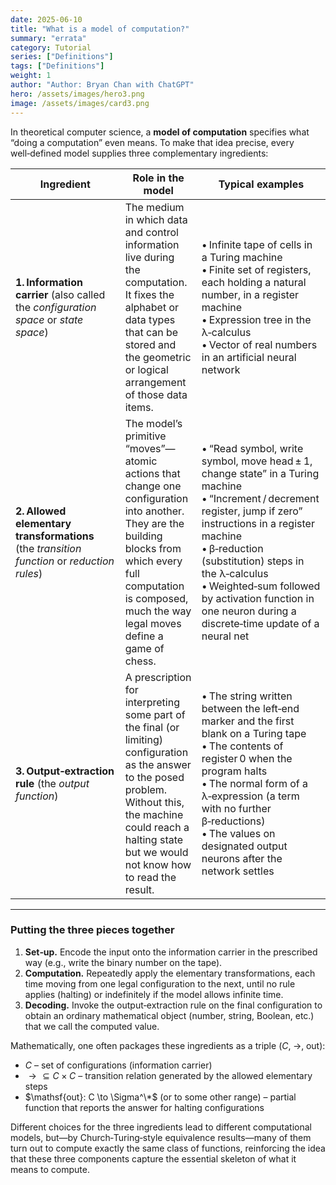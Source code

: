 ```yaml
---
date: 2025-06-10
title: "What is a model of computation?"
summary: "errata"
category: Tutorial 
series: ["Definitions"]
tags: ["Definitions"]
weight: 1
author: "Author: Bryan Chan with ChatGPT" 
hero: /assets/images/hero3.png
image: /assets/images/card3.png
---
```


In theoretical computer science, a **model of computation** specifies what “doing a computation” even means.  To make that idea precise, every well‑defined model supplies three complementary ingredients:

| Ingredient                                                                                 | Role in the model                                                                                                                                                                                                           | Typical examples                                                                                                                                                                                                                                                                                                                                  |
| ------------------------------------------------------------------------------------------ | --------------------------------------------------------------------------------------------------------------------------------------------------------------------------------------------------------------------------- | ------------------------------------------------------------------------------------------------------------------------------------------------------------------------------------------------------------------------------------------------------------------------------------------------------------------------------------------------- |
| **1. Information carrier** (also called the *configuration space* or *state space*)        | The medium in which data and control information live during the computation.  It fixes the alphabet or data types that can be stored and the geometric or logical arrangement of those data items.                         | • Infinite tape of cells in a Turing machine  <br>• Finite set of registers, each holding a natural number, in a register machine  <br>• Expression tree in the λ‑calculus  <br>• Vector of real numbers in an artificial neural network                                                                                                          |
| **2. Allowed elementary transformations** (the *transition function* or *reduction rules*) | The model’s primitive “moves”—atomic actions that change one configuration into another.  They are the building blocks from which every full computation is composed, much the way legal moves define a game of chess.      | • “Read symbol, write symbol, move head ± 1, change state” in a Turing machine  <br>• “Increment / decrement register, jump if zero” instructions in a register machine  <br>• β‑reduction (substitution) steps in the λ‑calculus  <br>• Weighted‑sum followed by activation function in one neuron during a discrete‑time update of a neural net |
| **3. Output‑extraction rule** (the *output function*)                                      | A prescription for interpreting some part of the final (or limiting) configuration as the answer to the posed problem.  Without this, the machine could reach a halting state but we would not know how to read the result. | • The string written between the left‑end marker and the first blank on a Turing tape  <br>• The contents of register 0 when the program halts  <br>• The normal form of a λ‑expression (a term with no further β‑reductions)  <br>• The values on designated output neurons after the network settles                                            |

---

### Putting the three pieces together

1. **Set‑up.**  Encode the input onto the information carrier in the prescribed way (e.g., write the binary number on the tape).
2. **Computation.**  Repeatedly apply the elementary transformations, each time moving from one legal configuration to the next, until no rule applies (halting) or indefinitely if the model allows infinite time.
3. **Decoding.**  Invoke the output‑extraction rule on the final configuration to obtain an ordinary mathematical object (number, string, Boolean, etc.) that we call the computed value.

Mathematically, one often packages these ingredients as a triple $(C,\; \rightarrow,\; \mathsf{out})$:

* $C$ – set of configurations (information carrier)
* $\rightarrow \subseteq C \times C$ – transition relation generated by the allowed elementary steps
* $\mathsf{out}: C \to \Sigma^\*$ (or to some other range) – partial function that reports the answer for halting configurations

Different choices for the three ingredients lead to different computational models, but—by Church‑Turing‑style equivalence results—many of them turn out to compute exactly the same class of functions, reinforcing the idea that these three components capture the essential skeleton of what it means to compute.
